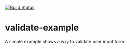 [![Build Status](https://travis-ci.org/lct8712/validate-example.svg)](https://travis-ci.org/lct8712/validate-example)
# validate-example
A simple example shows a way to validate user input form.
